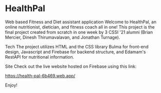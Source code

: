 # HealthPal
Web based Fitness and Diet assistant application
Welcome to HealthPal, an online nutritionist, dietician, and fitness coach all in one! This project is the final project created from scratch in one week by 3 CSSI '21 alumni (Brian Mercier, Dinesh Thirumavalavan, and Jonathan Turnage).

Tech
The project utilizes HTML and the CSS library Bulma for front-end design, Javascript and Firebase for backend structure, and Edamam's RestAPI for nutritional information.

Site
Check out the live website hosted on Firebase using this link:

https://health-pal-6b469.web.app/

Enjoy!
